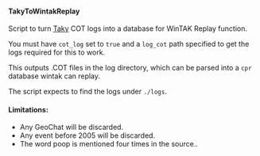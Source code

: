 #### TakyToWintakReplay
Script to turn [Taky](https://github.com/tkuester/taky) COT logs into a database for WinTAK Replay function.

You must have `cot_log` set to `true` and a `log_cot` path specified to get the logs required for this to work. 

This outputs .COT files in the log directory, which can be parsed into a `cpr` database wintak can replay. 

The script expects to find the logs under `./logs`.

#### Limitations:
* Any GeoChat will be discarded.
* Any event before 2005 will be discarded.
* The word poop is mentioned four times in the source.. 
